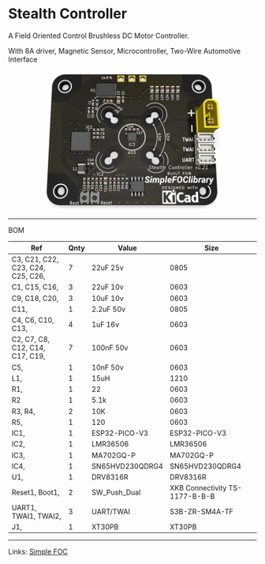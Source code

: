 # Stealth Controller
A Field Oriented Control Brushless DC Motor Controller.

With 8A driver, Magnetic Sensor, Microcontroller, Two-Wire Automotive Interface

![Board](/Resources/Driver%200.2.png)

---
BOM

Ref | Qnty | Value | Size
--- | --- | --- | --- 
C3, C21, C22, C23, C24, C25, C26, |7|22uF 25v|0805
C1, C15, C16, |3|22uF 10v|0603
C9, C18, C20, |3|10uF 10v|0603
C11, |1|2.2uF 50v|0805
C4, C6, C10, C13, |4|1uF 16v|0603
C2, C7, C8, C12, C14, C17, C19, |7|100nF 50v|0603
C5, |1|10nF 50v|0603
L1, |1|15uH|1210
R1, |1|22|0603
R2|1|5.1k|0603
R3, R4, |2|10K|0603
R5, |1|120|0603
IC1, |1|ESP32-PICO-V3|ESP32-PICO-V3
IC2, |1|LMR36506|LMR36506
IC3, |1|MA702GQ-P|MA702GQ-P
IC4, |1|SN65HVD230QDRG4|SN65HVD230QDRG4
U1, |1|DRV8316R|DRV8316R
Reset1, Boot1, |2|SW_Push_Dual|XKB Connectivity TS-1177-B-B-B
UART1, TWAI1, TWAI2, |3|UART/TWAI|S3B-ZR-SM4A-TF
J1, |1|XT30PB|XT30PB

---

Links:
[Simple FOC](https://simplefoc.com/)
